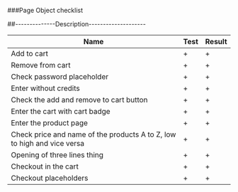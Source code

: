 ###Page Object checklist


##--------------Description-------------------- 

|Name| Test| Result|
|------|------|------|
|Add to cart|+|+
|Remove from cart|+|+
|Check password placeholder|+|+
|Enter without credits|+|+
|Check the add and remove to cart button|+|+
|Enter the cart with cart badge|+|+
|Enter the product page|+|+
|Check price and name of the products A to Z, low to high and vice versa|+|+
|Opening of three lines thing|+|+
|Checkout in the cart|+|+
|Checkout placeholders|+|+



